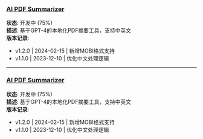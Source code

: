 ### [AI PDF Summarizer](https://github.com/yourusername/ai-pdf-summarizer)
**状态**: 开发中 (75%)  
**描述**: 基于GPT-4的本地化PDF摘要工具，支持中英文  
**版本记录**:
- v1.2.0 | 2024-02-15 | 新增MOBI格式支持
- v1.1.0 | 2023-12-10 | 优化中文处理逻辑
---
### [AI PDF Summarizer](https://github.com/yourusername/ai-pdf-summarizer)
**状态**: 开发中 (75%)  
**描述**: 基于GPT-4的本地化PDF摘要工具，支持中英文  
**版本记录**:
- v1.2.0 | 2024-02-15 | 新增MOBI格式支持
- v1.1.0 | 2023-12-10 | 优化中文处理逻辑